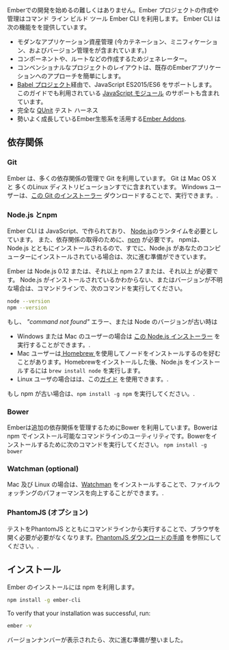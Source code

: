 Emberでの開発を始めるの難しくはありません。Ember プロジェクトの作成や管理はコマンド ライン ビルド ツール Ember CLI を利用します。 Ember CLI は次の機能をを提供しています。

* モダンなアプリケーション資産管理 (今カテネーション、ミニフィケーション、およびバージョン管理をが含まれています。)
* コンポーネントや、ルートなどの作成するためジェネレーター。
* コンベンショナルなプロジェクトのレイアウトは、既存のEmberアプリケーションへのアプローチを簡単にします。
* [Babel プロジェクト](http://babeljs.io/docs/learn-es2015/)経由で、JavaScript ES2015/ES6 をサポートします。 このガイドでも利用されている [JavaScript モジュール](http://exploringjs.com/es6/ch_modules.html) のサポートも含まれています。
* 完全な [QUnit](https://qunitjs.com/) テスト ハーネス
* 勢いよく成長しているEmber生態系を活用する[Ember Addons](https://emberobserver.com/).

## 依存関係

### Git

Ember は、多くの依存関係の管理で Git を利用しています。 Git は Mac OS X と 多くのLinux ディストリビューションすでに含まれています。 Windows ユーザーは、[この Git のインストーラー](http://git-scm.com/download/win) ダウンロードすることで、実行できます。.

### Node.js とnpm

Ember CLI は JavaScript、で作られており、 [Node.js](https://nodejs.org/)のランタイムを必要としています。 また、依存関係の取得のために、[npm](https://www.npmjs.com/) が必要です。 npmは、Node.js とともにインストールされるので、すでに、Node.js があなたのコンピューターにインストールされている場合は、次に進む準備ができています。

Ember は Node.js 0.12 または、それ以上 npm 2.7 または、それ以上 が必要です。 Node.js がインストールされているかわからない、またはバージョンが不明な場合は、コマンドラインで、次のコマンドを実行してください。

```bash
node --version
npm --version
```

もし、 *"command not found"* エラー、または Node のバージョンが古い時は

* Windows または Mac のユーザーの場合は [この Node.js インストーラー](http://nodejs.org/download/) を実行することができます。.
* Mac ユーザーは[ Homebrew ](http://brew.sh/) を使用してノードをインストールするのを好むことがあります。Homebrewをインストールした後、Node.js をインストールするには `brew install node` を実行します。
* Linux ユーザの場合はは、この[ガイド](https://github.com/joyent/node/wiki/Installing-Node.js-via-package-manager) を使用できます。.

もし npm が古い場合は、`npm install -g npm` を実行してください。.

### Bower

Emberは追加の依存関係を管理するためにBower を利用しています。Bowerは npm でインストール可能なコマンドラインのユーティリティです。Bowerをインストールするために次のコマンドを実行してください。 ```npm install -g bower```

### Watchman (optional)

Mac 及び Linux の場合は、[Watchman](https://facebook.github.io/watchman/docs/install.html) をインストールすることで、ファイルウォッチングのパフォーマンスを向上することができます。.

### PhantomJS (オプション)

テストをPhantomJS とともにコマンドラインから実行することで、ブラウザを開く必要が必要がなくなります。[PhantomJS ダウンロードの手順](http://phantomjs.org/download.html) を参照にしてください。.

## インストール

Ember のインストールには npm を利用します。

```bash
npm install -g ember-cli
```

To verify that your installation was successful, run:

```bash
ember -v
```

バージョンナンバーが表示されたら、次に進む準備が整いました。